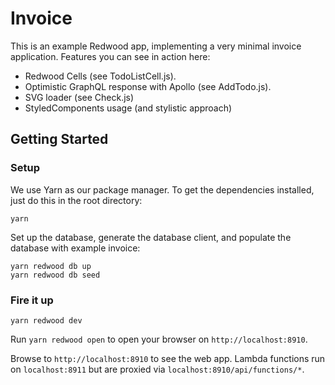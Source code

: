 # Invoice

This is an example Redwood app, implementing a very minimal invoice application.
Features you can see in action here:

- Redwood Cells (see TodoListCell.js).
- Optimistic GraphQL response with Apollo (see AddTodo.js).
- SVG loader (see Check.js)
- StyledComponents usage (and stylistic approach)

## Getting Started

### Setup

We use Yarn as our package manager. To get the dependencies installed, just do
this in the root directory:

```terminal
yarn
```

Set up the database, generate the database client, and populate the database
with example invoice:

```terminal
yarn redwood db up
yarn redwood db seed
```

### Fire it up

```terminal
yarn redwood dev
```

Run `yarn redwood open` to open your browser on `http://localhost:8910`.

Browse to `http://localhost:8910` to see the web app. Lambda functions run on
`localhost:8911` but are proxied via `localhost:8910/api/functions/*`.
